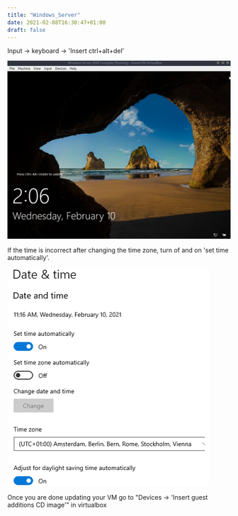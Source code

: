 ```yaml
---
title: "Windows_Server"
date: 2021-02-08T16:30:47+01:00
draft: false
---
```


Input -> keyboard -> 'Insert ctrl+alt+del'

![](new_server_19.png)


If the time is incorrect after changing the time zone, turn of and on 'set time automatically'.

![](new_server_26.png)


Once you are done updating your VM go to "Devices -> 'Insert guest additions CD image'" in virtualbox